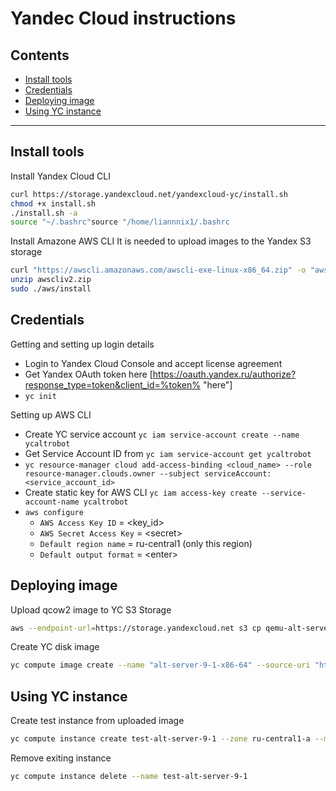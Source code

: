 # Yandec Cloud instructions

## Contents

* [Install tools](#install-tools)
* [Credentials](#credentials)
* [Deploying image](#deploying-image)
* [Using YC instance](#using-yc-instance)

* * *


## Install tools

Install Yandex Cloud CLI
```sh
curl https://storage.yandexcloud.net/yandexcloud-yc/install.sh
chmod +x install.sh
./install.sh -a
source "~/.bashrc"source "/home/liannnix1/.bashrc
```

Install Amazone AWS CLI
It is needed to upload images to the Yandex S3 storage

```sh
curl "https://awscli.amazonaws.com/awscli-exe-linux-x86_64.zip" -o "awscliv2.zip"
unzip awscliv2.zip
sudo ./aws/install
```

## Credentials

Getting and setting up login details
* Login to Yandex Cloud Console and accept license agreement
* Get Yandex OAuth token here [https://oauth.yandex.ru/authorize?response_type=token&client_id=%token% "here"]
* `yc init`

Setting up AWS CLI
* Create YC service account `yc iam service-account create --name ycaltrobot`
* Get Service Account ID from `yc iam service-account get ycaltrobot`
* `yc resource-manager cloud add-access-binding <cloud_name> --role resource-manager.clouds.owner --subject serviceAccount:<service_account_id>`
* Create static key for AWS CLI `yc iam access-key create --service-account-name ycaltrobot`
* `aws configure`
  * `AWS Access Key ID` = <key_id>
  * `AWS Secret Access Key` = \<secret\>
  * `Default region name` = ru-central1 (only this region)
  * `Default output format` = \<enter\>

## Deploying image

Upload qcow2 image to YC S3 Storage
```sh
aws --endpoint-url=https://storage.yandexcloud.net s3 cp qemu-alt-server-9.1-x86_64/qemu-alt-server-9.1-x86_64 s3://alt-distr/qemu-alt-server-9.1-x86_64
```
  
Create YC disk image
```sh
yc compute image create --name "alt-server-9-1-x86-64" --source-uri "https://storage.yandexcloud.net/alt-distr/qemu-alt-server-9.1-x86_64" --family alt-server-9
```

## Using YC instance
  
Create test instance from uploaded image
```sh
yc compute instance create test-alt-server-9-1 --zone ru-central1-a --memory 3G --cores 2 --core-fraction 20  --platform standard-v3 --preemptible=true --public-ip=true --ssh-key ~/.ssh/id_rsa.pub --create-boot-disk image-family=alt-server-9-1-x86-64
```

Remove exiting instance
```sh
yc compute instance delete --name test-alt-server-9-1
```

